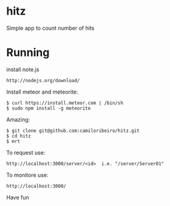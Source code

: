 hitz
====

Simple app to count number of hits

Running
=======

install note.js

    http://nodejs.org/download/

Install meteor and meteorite:

    $ curl https://install.meteor.com | /bin/sh
    $ sudo npm install -g meteorite

Amazing:

    $ git clone git@github.com:camiloribeiro/hitz.git
    $ cd hitz
    $ mrt

To request use: 

    http://localhost:3000/server/<id>  i.e. "/server/Server01"

To monitore use: 

    http://localhost:3000/

Have fun
